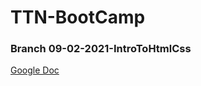 # TTN-BootCamp

### Branch 09-02-2021-IntroToHtmlCss

[Google Doc](https://docs.google.com/document/d/13ZvPQaG0sZcvLKmYSmNk-IS04bTazSMlXHwcePxy9kM/edit?usp=sharing)